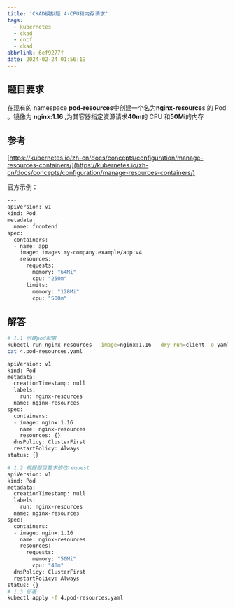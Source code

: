 ```yaml
---
title: 'CKAD模拟题:4-CPU和内存请求'
tags:
  - kubernetes
  - ckad
  - cncf
  - ckad
abbrlink: 6ef9277f
date: 2024-02-24 01:56:19
---
```


## 题目要求

在现有的 namespace **pod-resources**中创建一个名为**nginx-resource**s 的 Pod 。镜像为 **nginx:1.16** ,为其容器指定资源请求**40m**的 CPU 和**50Mi**的内存

## 参考

[https://kubernetes.io/zh-cn/docs/concepts/configuration/manage-resources-containers/](https://kubernetes.io/zh-cn/docs/concepts/configuration/manage-resources-containers/)

官方示例：

```bash
---
apiVersion: v1
kind: Pod
metadata:
  name: frontend
spec:
  containers:
  - name: app
    image: images.my-company.example/app:v4
    resources:
      requests:
        memory: "64Mi"
        cpu: "250m"
      limits:
        memory: "128Mi"
        cpu: "500m"
```

## 解答

```bash
# 1.1 创建pod配置
kubectl run nginx-resources --image=nginx:1.16 --dry-run=client -o yaml > 4.pod-resources.yaml
cat 4.pod-resources.yaml

apiVersion: v1
kind: Pod
metadata:
  creationTimestamp: null
  labels:
    run: nginx-resources
  name: nginx-resources
spec:
  containers:
  - image: nginx:1.16
    name: nginx-resources
    resources: {}
  dnsPolicy: ClusterFirst
  restartPolicy: Always
status: {}

# 1.2 根据题目要求修改request
apiVersion: v1
kind: Pod
metadata:
  creationTimestamp: null
  labels:
    run: nginx-resources
  name: nginx-resources
spec:
  containers:
  - image: nginx:1.16
    name: nginx-resources
    resources:
      requests:
        memory: "50Mi"
        cpu: "40m"
  dnsPolicy: ClusterFirst
  restartPolicy: Always
status: {}
# 1.3 部署
kubectl apply -f 4.pod-resources.yaml

```
